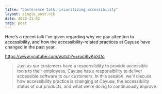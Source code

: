 ```yaml
---
title: "Conference talk: prioritizing accessibility"
layout: single_post.njk
date: 2022-11-02
tags: post
---
```


Here's a recent talk I've given regarding why we pay attention to accessibility, and how the accessibility-related practices at Cayuse have changed in the past year.

https://www.youtube.com/watch?v=rucBlvKpSUo

> Just as our customers have a responsibility to provide accessible tools to their employees, Cayuse has a responsibility to deliver accessible software to our customers. In this session, we'll discuss how accessibility practice is changing at Cayuse, the accessibility status of our products, and what we’re doing to continuously improve.
